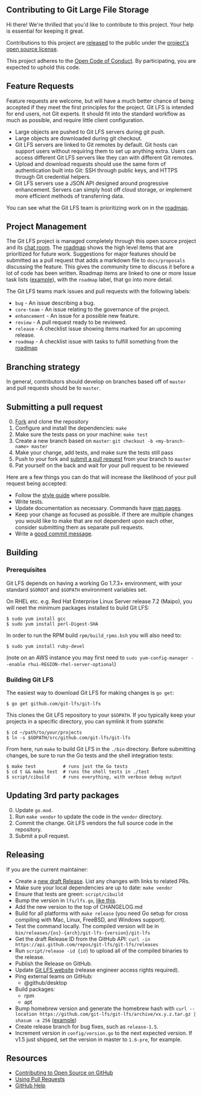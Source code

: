 ## Contributing to Git Large File Storage

Hi there! We're thrilled that you'd like to contribute to this project. Your
help is essential for keeping it great.

Contributions to this project are [released](https://help.github.com/articles/github-terms-of-service/#6-contributions-under-repository-license) to the public under the [project's open source license](LICENSE.md).

This project adheres to the [Open Code of Conduct](./CODE-OF-CONDUCT.md). By participating, you are expected to uphold this code.

## Feature Requests

Feature requests are welcome, but will have a much better chance of being
accepted if they meet the first principles for the project. Git LFS is intended
for end users, not Git experts. It should fit into the standard workflow as
much as possible, and require little client configuration.

* Large objects are pushed to Git LFS servers during git push.
* Large objects are downloaded during git checkout.
* Git LFS servers are linked to Git remotes by default. Git hosts can support
users without requiring them to set up anything extra. Users can access
different Git LFS servers like they can with different Git remotes.
* Upload and download requests should use the same form of authentication built
into Git: SSH through public keys, and HTTPS through Git credential helpers.
* Git LFS servers use a JSON API designed around progressive enhancement.
Servers can simply host off cloud storage, or implement more efficient methods
of transferring data.

You can see what the Git LFS team is prioritizing work on in the
[roadmap](./ROADMAP.md).

## Project Management

The Git LFS project is managed completely through this open source project and
its [chat room][chat]. The [roadmap][] shows the high level items that are
prioritized for future work. Suggestions for major features should be submitted
as a pull request that adds a markdown file to `docs/proposals` discussing the
feature. This gives the community time to discuss it before a lot of code has
been written. Roadmap items are linked to one or more Issue task lists ([example][roadmap-items]), with the `roadmap` label, that go into more detail.

[chat]: https://gitter.im/git-lfs/git-lfs
[roadmap]: ./ROADMAP.md
[roadmap-items]: https://github.com/git-lfs/git-lfs/issues/490

The Git LFS teams mark issues and pull requests with the following labels:

* `bug` - An issue describing a bug.
* `core-team` - An issue relating to the governance of the project.
* `enhancement` - An issue for a possible new feature.
* `review` - A pull request ready to be reviewed.
* `release` - A checklist issue showing items marked for an upcoming release.
* `roadmap` - A checklist issue with tasks to fulfill something from the
[roadmap](./ROADMAP.md)

## Branching strategy

In general, contributors should develop on branches based off of `master` and pull requests should be to `master`.

## Submitting a pull request

0. [Fork][] and clone the repository
0. Configure and install the dependencies: `make`
0. Make sure the tests pass on your machine: `make test`
0. Create a new branch based on `master`: `git checkout -b <my-branch-name> master`
0. Make your change, add tests, and make sure the tests still pass
0. Push to your fork and [submit a pull request][pr] from your branch to `master`
0. Pat yourself on the back and wait for your pull request to be reviewed

Here are a few things you can do that will increase the likelihood of your pull request being accepted:

* Follow the [style guide][style] where possible.
* Write tests.
* Update documentation as necessary.  Commands have [man pages](./docs/man).
* Keep your change as focused as possible. If there are multiple changes you
would like to make that are not dependent upon each other, consider submitting
them as separate pull requests.
* Write a [good commit message](http://tbaggery.com/2008/04/19/a-note-about-git-commit-messages.html).

## Building

### Prerequisites

Git LFS depends on having a working Go 1.7.3+ environment, with your standard
`$GOROOT` and `$GOPATH` environment variables set.

On RHEL etc. e.g. Red Hat Enterprise Linux Server release 7.2 (Maipo), you will neet the minimum packages installed to build Git LFS:

```
$ sudo yum install gcc
$ sudo yum install perl-Digest-SHA
```

In order to run the RPM build `rpm/build_rpms.bsh` you will also need to:

`$ sudo yum install ruby-devel`

(note on an AWS instance you may first need to `sudo yum-config-manager --enable rhui-REGION-rhel-server-optional`)

### Building Git LFS

The easiest way to download Git LFS for making changes is `go get`:

    $ go get github.com/git-lfs/git-lfs

This clones the Git LFS repository to your `$GOPATH`. If you typically keep
your projects in a specific directory, you can symlink it from `$GOPATH`:

    $ cd ~/path/to/your/projects
    $ ln -s $GOPATH/src/github.com/git-lfs/git-lfs

From here, run `make` to build Git LFS in the `./bin` directory. Before
submitting changes, be sure to run the Go tests and the shell integration
tests:

    $ make test          # runs just the Go tests
    $ cd t && make test  # runs the shell tests in ./test
    $ script/cibuild     # runs everything, with verbose debug output

## Updating 3rd party packages

0. Update `go.mod`.
0. Run `make vendor` to update the code in the `vendor` directory.
0. Commit the change.  Git LFS vendors the full source code in the repository.
0. Submit a pull request.

## Releasing

If you are the current maintainer:

* Create a [new draft Release](https://github.com/git-lfs/git-lfs/releases/new).
List any changes with links to related PRs.
* Make sure your local dependencies are up to date: `make vendor`
* Ensure that tests are green: `script/cibuild`
* Bump the version in `lfs/lfs.go`, [like this](https://github.com/git-lfs/git-lfs/commit/dd17828e4a6f2394cbba8621037199dc28f046e8).
* Add the new version to the top of CHANGELOG.md
* Build for all platforms with `make release` (you need Go setup for
cross compiling with Mac, Linux, FreeBSD, and Windows support).
* Test the command locally.  The compiled version will be in `bin/releases/{os}-{arch}/git-lfs-{version}/git-lfs`
* Get the draft Release ID from the GitHub API: `curl -in https://api.github.com/repos/git-lfs/git-lfs/releases`
* Run `script/release -id {id}` to upload all of the compiled binaries to the
release.
* Publish the Release on GitHub.
* Update [Git LFS website](https://github.com/git-lfs/git-lfs.github.com/blob/gh-pages/_config.yml#L4)
(release engineer access rights required).
* Ping external teams on GitHub:
  * @github/desktop
* Build packages:
  * rpm
  * apt
* Bump homebrew version and generate the homebrew hash with `curl --location https://github.com/git-lfs/git-lfs/archive/vx.y.z.tar.gz | shasum -a 256` ([example](https://github.com/Homebrew/homebrew-core/pull/413/commits/dc0eb1f62514f48f3f5a8d01ad3bea06f78bd566))
* Create release branch for bug fixes, such as `release-1.5`.
* Increment version in `config/version.go` to the next expected version. If
v1.5 just shipped, set the version in master to `1.6-pre`, for example.

## Resources

- [Contributing to Open Source on GitHub](https://guides.github.com/activities/contributing-to-open-source/)
- [Using Pull Requests](https://help.github.com/articles/using-pull-requests/)
- [GitHub Help](https://help.github.com)

[fork]: https://github.com/git-lfs/git-lfs/fork
[pr]: https://github.com/git-lfs/git-lfs/compare
[style]: https://github.com/golang/go/wiki/CodeReviewComments
